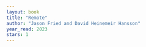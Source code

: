 ```yaml
---
layout: book
title: "Remote"
author: "Jason Fried and David Heinemeir Hansson"
year_read: 2023
stars: 1
---
```


